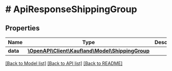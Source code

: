 # # ApiResponseShippingGroup

## Properties

Name | Type | Description | Notes
------------ | ------------- | ------------- | -------------
**data** | [**\OpenAPI\Client\Kaufland\Model\ShippingGroup**](ShippingGroup.md) |  |

[[Back to Model list]](../../README.md#models) [[Back to API list]](../../README.md#endpoints) [[Back to README]](../../README.md)
